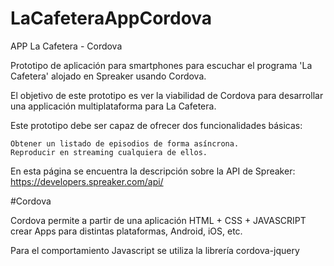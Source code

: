 # LaCafeteraAppCordova

APP La Cafetera - Cordova

Prototipo de aplicación para smartphones para escuchar el programa 'La Cafetera' alojado en Spreaker usando Cordova.

El objetivo de este prototipo es ver la viabilidad de Cordova para desarrollar una applicación multiplataforma para La Cafetera.

Este prototipo debe ser capaz de ofrecer dos funcionalidades básicas:

    Obtener un listado de episodios de forma asíncrona.
    Reproducir en streaming cualquiera de ellos.

En esta página se encuentra la descripción sobre la API de Spreaker: https://developers.spreaker.com/api/

#Cordova

Cordova permite a partir de una aplicación HTML + CSS + JAVASCRIPT crear Apps para distintas plataformas, Android, iOS, etc.

Para el comportamiento Javascript se utiliza la librería cordova-jquery
